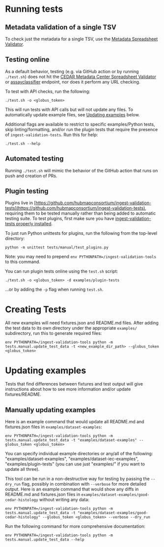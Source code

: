 # Running tests

## Metadata validation of a single TSV

To check just the metadata for a single TSV, use the [Metadata Spreadsheet Validator](https://metadatavalidator.metadatacenter.org/).

## Testing online

As a default behavior, testing (e.g. via GitHub action or by running `./test.sh`) does not hit the [CEDAR Metadata Center Spreadsheet Validator](https://metadatacenter.github.io/spreadsheet-validator-docs/api-reference/) or [assayclassifier](https://github.com/hubmapconsortium/ingest-api/tree/main/src/routes/assayclassifier) endpoint, nor does it perform any URL checking.

To test with API checks, run the following:

```
./test.sh -o <globus_token>
```

This will run tests with API calls but will not update any files. To automatically update example files, see [Updating examples](#updating-examples) below.

Additional flags are available to restrict to specific examples/Python tests, skip linting/formatting, and/or run the plugin tests that require the presence of `ingest-validation-tests`. Run this for help:

```
./test.sh --help
```

## Automated testing

Running `./test.sh` will mimic the behavior of the GitHub action that runs on push and creation of PRs.

## Plugin testing

Plugins live in [https://github.com/hubmapconsortium/ingest-validation-tests](https://github.com/hubmapconsortium/ingest-validation-tests), requiring them to be tested manually rather than being added to automatic testing suite. To test plugins, first make sure you have [ingest-validation-tests properly installed](https://github.com/hubmapconsortium/ingest-validation-tools#running-plugin-tests).

To just run Python unittests for plugins, run the following from the top-level directory:

```
python -m unittest tests/manual/test_plugins.py
```
Note: you may need to prepend `env PYTHONPATH=/ingest-validation-tools` to this command. 

You can run plugin tests online using the `test.sh` script:

```
./test.sh -o <globus_token> -d examples/plugin-tests
```
...or by adding the `-p` flag when running `test.sh`.

# Creating Tests

All new examples will need fixtures.json and README.md files. After adding the test data to its own directory under the appropriate `examples/` subdirectory, run this to generate required files:

```
env PYTHONPATH=/ingest-validation-tools python -m tests.manual.update_test_data -t <new_example_dir_path> --globus_token <globus_token>
```

# Updating examples

Tests that find differences between fixtures and test output will give instructions about how to see more information and/or update fixtures/README.

## Manually updating examples

Here is an example command that would update all README.md and fixtures.json files in `examples/dataset-examples`:

```
env PYTHONPATH=/ingest-validation-tools python -m tests.manual.update_test_data -t "examples/dataset-examples" --globus_token <globus_token>
```

You can specify individual example directories or any/all of the following: "examples/dataset-examples", "examples/dataset-iec-examples", "examples/plugin-tests" (you can use just "examples/" if you want to update all three).

This tool can be run in a non-destructive way for testing by passing the `--dry_run` flag, possibly in combination with `--verbose` for more detailed output. Here is an example command that would show any diffs in README.md and fixtures.json files in `examples/dataset-examples/good-cedar-histology` without writing any data:

```
env PYTHONPATH=/ingest-validation-tools python -m tests.manual.update_test_data -t "examples/dataset-examples/good-cedar-histology" --globus_token <globus_token> --verbose --dry_run
```

Run the following command for more comprehensive documentation:

```
env PYTHONPATH=/ingest-validation-tools python -m tests.manual.update_test_data --help
```
